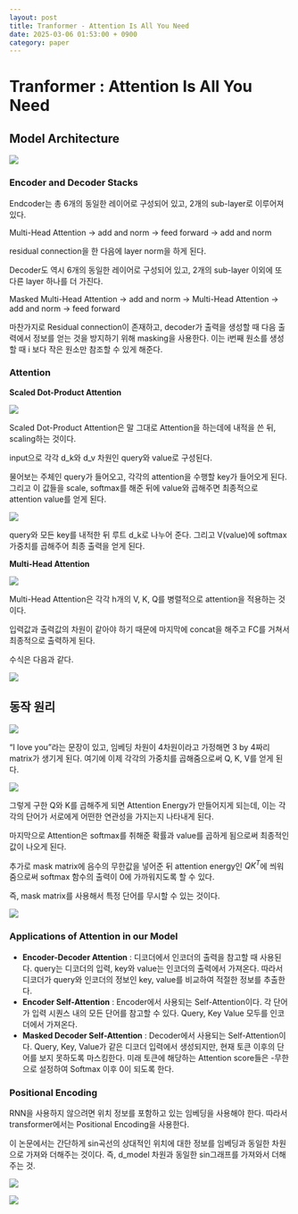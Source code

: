 ```yaml
---
layout: post
title: Tranformer - Attention Is All You Need
date: 2025-03-06 01:53:00 + 0900
category: paper
---
```

# Tranformer : Attention Is All You Need

## Model Architecture

![](/img/attn1.png)

### Encoder and Decoder Stacks

Endcoder는 총 6개의 동일한 레이어로 구성되어 있고, 2개의 sub-layer로 이루어져 있다.

Multi-Head Attention → add and norm → feed forward → add and norm

residual connection을 한 다음에 layer norm을 하게 된다.

Decoder도 역시 6개의 동일한 레이어로 구성되어 있고, 2개의 sub-layer 이외에 또 다른 layer 하나를 더 가진다.

Masked Multi-Head Attention → add and norm → Multi-Head Attention → add and norm → feed forward

마찬가지로 Residual connection이 존재하고, decoder가 출력을 생성할 때 다음 출력에서 정보를 얻는 것을 방지하기 위해 masking을 사용한다. 이는 i번째 원소를 생성할 때 i 보다 작은 원소만 참조할 수 있게 해준다.

### Attention

**Scaled Dot-Product Attention**

![](/img/attn2.png)

Scaled Dot-Product Attention은 말 그대로 Attention을 하는데에 내적을 쓴 뒤, scaling하는 것이다. 

input으로 각각 d_k와 d_v 차원인 query와 value로 구성된다. 

물어보는 주체인 query가 들어오고, 각각의 attention을 수행할 key가 들어오게 된다. 그리고 이 값들을 scale, softmax를 해준 뒤에 value와 곱해주면 최종적으로 attention value를 얻게 된다. 

![](/img/attn3.png)

query와 모든 key를 내적한 뒤 루트 d_k로 나누어 준다. 그리고 V(value)에 softmax 가중치를 곱해주어 최종 출력을 얻게 된다.

**Multi-Head Attention**

![](/img/attn4.png)

Multi-Head Attention은 각각 h개의 V, K, Q를 병렬적으로 attention을 적용하는 것이다.

입력값과 출력값의 차원이 같아야 하기 때문에 마지막에 concat을 해주고 FC를 거쳐서 최종적으로 출력하게 된다.

수식은 다음과 같다.

![](/img/attn5.png)

## 동작 원리

![](/img/attn6.png)

“I love you”라는 문장이 있고, 임베딩 차원이 4차원이라고 가정해면 3 by 4짜리 matrix가 생기게 된다. 여기에 이제 각각의 가중치를 곱해줌으로써 Q, K, V를 얻게 된다.

![](/img/attn7.png)

그렇게 구한 Q와 K를 곱해주게 되면 Attention Energy가 만들어지게 되는데, 이는 각각의 단어가 서로에게 어떤한 연관성을 가지는지 나타내게 된다.

마지막으로 Attention은 softmax를 취해준 확률과 value를 곱하게 됨으로써 최종적인 값이 나오게 된다.

추가로 mask matrix에 음수의 무한값을 넣어준 뒤 attention energy인 $QK^T$에 씌워줌으로써 softmax 함수의 출력이 0에 가까워지도록 할 수 있다.

즉, mask matrix를 사용해서 특정 단어를 무시할 수 있는 것이다.

![](/img/attn8.png)

### Applications of Attention in our Model

- **Encoder-Decoder Attention** : 디코더에서 인코더의 출력을 참고할 때 사용된다. query는 디코더의 입력, key와 value는 인코더의 출력에서 가져온다. 따라서 디코더가 query와 인코더의 정보인 key, value를 비교하여 적절한 정보를 추출한다.
- **Encoder Self-Attention** : Encoder에서 사용되는 Self-Attention이다. 각 단어가 입력 시퀀스 내의 모든 단어를 참고할 수 있다. Query, Key Value 모두를 인코더에서 가져온다.
- **Masked Decoder Self-Attention** : Decoder에서 사용되는 Self-Attention이다. Query, Key, Value가 같은 디코더 입력에서 생성되지만, 현재 토큰 이후의 단어를 보지 못하도록 마스킹한다. 미래 토큰에 해당하는 Attention score들은 -무한으로 설정하여 Softmax 이후 0이 되도록 한다.

### Positional Encoding

RNN을 사용하지 않으려면 위치 정보를 포함하고 있는 임베딩을 사용해야 한다. 따라서 transformer에서는 Positional Encoding을 사용한다.

이 논문에서는 간단하게 sin곡선의 상대적인 위치에 대한 정보를 임베딩과 동일한 차원으로 가져와 더해주는 것이다. 즉, d_model 차원과 동일한 sin그래프를 가져와서 더해주는 것.

![](/img/attn9.png)

![](/img/attn10.png)
